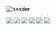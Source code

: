 ![header](https://capsule-render.vercel.app/api?type=waving&color=auto&height=300&section=header&text=Gyeong%20Ho&fontSize=90)


<img src="https://img.shields.io/badge/Java-blue?style=flat-square&logo=java&logoColor=white"/></a>
<img src="https://img.shields.io/badge/Python-informational?style=flat-square&logo=#3776AB &logoColor=white"/></a>
<img src="https://img.shields.io/badge/C-lightgrey?style=flat-square&logo=#A8B9CC&logoColor=white"/></a>
<img src="https://img.shields.io/badge/Html-red?style=flat-square&logo=#E34F26&logoColor=white"/></a>
<img src="https://img.shields.io/badge/Css-blue?style=flat-square&logo=#1572B6&logoColor=white"/></a>
<img src="https://img.shields.io/badge/JavaScript-orange?style=flat-square&logo=#F7DF1E&logoColor=white"/></a>
